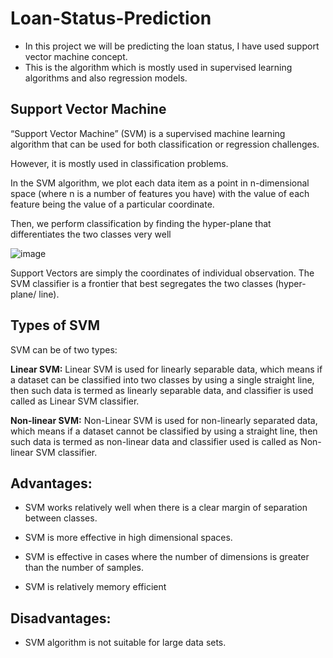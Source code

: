# Loan-Status-Prediction
- In this project we will be predicting the loan status, I have used support vector machine concept.
- This is the algorithm which is mostly used in supervised learning algorithms and also regression models.

## Support Vector Machine 

“Support Vector Machine” (SVM) is a supervised machine learning algorithm that can be used for both classification or regression challenges.

However,  it is mostly used in classification problems.

In the SVM algorithm, we plot each data item as a point in n-dimensional space (where n is a number of features you have) with the value of each feature being the value of a particular coordinate.

Then, we perform classification by finding the hyper-plane that differentiates the two classes very well

![image](https://user-images.githubusercontent.com/63282184/135717779-fe7c3c95-43cd-4424-be72-c7343e00f4c5.png)

Support Vectors are simply the coordinates of individual observation. The SVM classifier is a frontier that best segregates the two classes (hyper-plane/ line). 

## Types of SVM
SVM can be of two types:

**Linear SVM:** Linear SVM is used for linearly separable data, which means if a dataset can be classified into two classes by using a single straight line, then such data is termed as linearly separable data, and classifier is used called as Linear SVM classifier.

**Non-linear SVM:** Non-Linear SVM is used for non-linearly separated data, which means if a dataset cannot be classified by using a straight line, then such data is termed as non-linear data and classifier used is called as Non-linear SVM classifier.

## Advantages:

- SVM works relatively well when there is a clear margin of separation between classes.

- SVM is more effective in high dimensional spaces.
- SVM is effective in cases where the number of dimensions is greater than the number of samples.
- SVM is relatively memory efficient

## Disadvantages:

- SVM algorithm is not suitable for large data sets.

